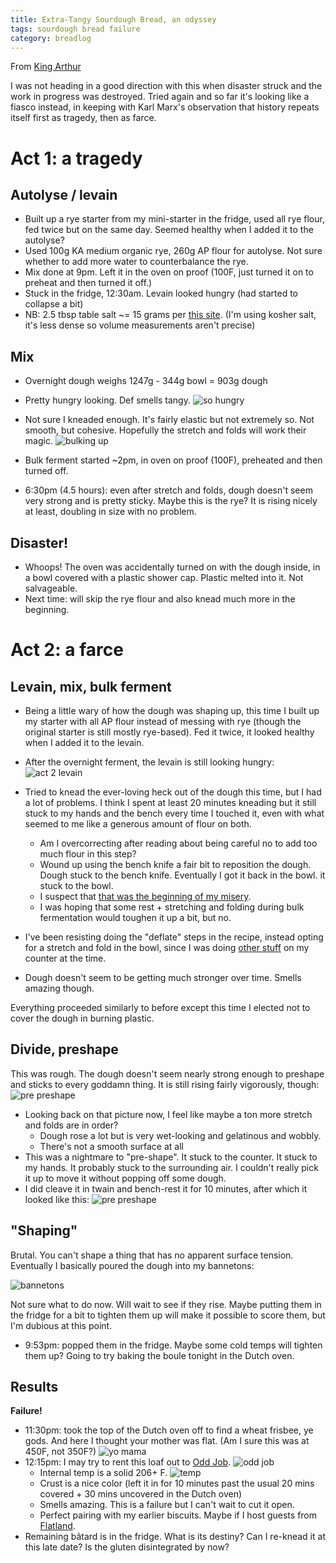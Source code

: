 ```yaml
---
title: Extra-Tangy Sourdough Bread, an odyssey
tags: sourdough bread failure
category: breadlog
---
```


From [King Arthur](https://www.kingarthurbaking.com/recipes/extra-tangy-sourdough-bread-recipe)

I was not heading in a good direction with this when disaster struck and the work in progress was destroyed. Tried again and so far it's looking like a fiasco instead, in keeping with Karl Marx's observation that history repeats itself first as tragedy, then as farce.

# Act 1: a tragedy

## Autolyse / levain

- Built up a rye starter from my mini-starter in the fridge, used all rye flour, fed twice but on the same day. Seemed healthy when I added it to the autolyse?
- Used 100g KA medium organic rye, 260g AP flour for autolyse. Not sure whether to add more water to counterbalance the rye.
- Mix done at 9pm. Left it in the oven on proof (100F, just turned it on to preheat and then turned it off.)
- Stuck in the fridge, 12:30am. Levain looked hungry (had started to collapse a bit)
- NB: 2.5 tbsp table salt ~= 15 grams per [this site](https://coolconversion.com/cooking-volume-weight/2.5~tsp~of~table+salt~to~gram). (I'm using kosher salt, it's less dense so volume measurements aren't precise)

## Mix

- Overnight dough weighs 1247g - 344g bowl = 903g dough
- Pretty hungry looking. Def smells tangy.
  ![so hungry](../images/full/2024-03-16/act-1-lev-collapse.jpg)

- Not sure I kneaded enough. It's fairly elastic but not extremely so. Not smooth, but cohesive. Hopefully the stretch and folds will work their magic.
  ![bulking up](../images/full/2024-03-16/act-1-bulk.jpg)

- Bulk ferment started ~2pm, in oven on proof (100F), preheated and then turned off.
- 6:30pm (4.5 hours): even after stretch and folds, dough doesn't seem very strong and is pretty sticky. Maybe this is the rye? It is rising nicely at least, doubling in size with no problem.

## Disaster!

- Whoops! The oven was accidentally turned on with the dough inside, in a bowl covered with a plastic shower cap. Plastic melted into it. Not salvageable.
- Next time: will skip the rye flour and also knead much more in the beginning.

# Act 2: a farce

## Levain, mix, bulk ferment

- Being a little wary of how the dough was shaping up, this time I built up my starter with all AP flour instead of messing with rye (though the original starter is still mostly rye-based). Fed it twice, it looked healthy when I added it to the levain.
- After the overnight ferment, the levain is still looking hungry:
  ![act 2 levain](../images/full/2024-03-16/act-2-levain.jpg)
- Tried to knead the ever-loving heck out of the dough this time, but I had a lot of problems. I think I spent at least 20 minutes kneading but it still stuck to my hands and the bench every time I touched it, even with what seemed to me like a generous amount of flour on both.
  - Am I overcorrecting after reading about being careful no to add too much flour in this step?
  - Wound up using the bench knife a fair bit to reposition the dough. Dough stuck to the bench knife. Eventually I got it back in the bowl. it stuck to the bowl.
  - I suspect that [that was the beginning of my misery](https://www.youtube.com/watch?v=TArPsHYj5Yc).
  - I was hoping that some rest + stretching and folding during bulk fermentation would toughen it up a bit, but no.


- I've been resisting doing the "deflate" steps in the recipe, instead opting for a stretch and fold in the bowl, since I was doing [other stuff](2024-03-15-gluten-free-lemon-cookies.md) on my counter at the time.
- Dough doesn't seem to be getting much stronger over time. Smells amazing though.

Everything proceeded similarly to before except this time I elected not to cover the dough in burning plastic.

## Divide, preshape

This was rough. The dough doesn't seem nearly strong enough to preshape and sticks to every goddamn thing. It is still rising fairly vigorously, though:
![pre preshape](../images/full/2024-03-16/act-2-pre-preshape.jpg)

- Looking back on that picture now, I feel like maybe a ton more stretch and folds are in order?
  - Dough rose a lot but is very wet-looking and gelatinous and wobbly.
  - There's not a smooth surface at all
- This was a nightmare to "pre-shape". It stuck to the counter. It stuck to my hands. It probably stuck to the surrounding air. I couldn't really pick it up to move it without popping off some dough.
- I did cleave it in twain and bench-rest it for 10 minutes, after which it looked like this:
  ![pre preshape](../images/full/2024-03-16/act-2-preshape.jpg)

## "Shaping"

Brutal. You can't shape a thing that has no apparent surface tension. Eventually I basically poured the dough into my bannetons:

![bannetons](../images/full/2024-03-16/act-2-bannetons.jpg)

Not sure what to do now. Will wait to see if they rise. Maybe putting them in the fridge for a bit to tighten them up will make it possible to score them, but I'm dubious at this point.

- 9:53pm: popped them in the fridge. Maybe some cold temps will tighten them up? Going to try baking the boule tonight in the Dutch oven. 

## Results

**Failure!**

- 11:30pm: took the top of the Dutch oven off to find a wheat frisbee, ye gods. And here I thought your mother was flat. (Am I sure this was at 450F, not 350F?)
  ![yo mama](../images/full/2024-03-16/act-2-yo-mama.jpg)
- 12:15pm: I may try to rent this loaf out to [Odd Job](https://www.youtube.com/watch?v=jL9kNvtdrNM).
  ![odd job](../images/full/2024-03-16/act-2-discus.jpg)
  - Internal temp is a solid 206+ F.
    ![temp](../images/full/2024-03-16/act-2-thermo.jpg)
  - Crust is a nice color (left it in for 10 minutes past the usual 20 mins covered + 30 mins uncovered in the Dutch oven)
  - Smells amazing. This is a failure but I can't wait to cut it open.
  - Perfect pairing with my earlier biscuits. Maybe if I host guests from [Flatland](https://en.wikipedia.org/wiki/Flatland).
- Remaining bâtard is in the fridge. What is its destiny? Can I re-knead it at this late date? Is the gluten disintegrated by now?
